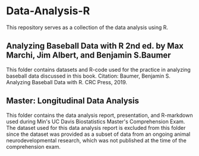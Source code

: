 # Data-Analysis-R
This repository serves as a collection of the data analysis using R.

## Analyzing Baseball Data with R 2nd ed. by Max Marchi, Jim Albert, and Benjamin S.Baumer 
This folder contains datasets and R-code used for the practice in analyzing baseball data discussed in this book. 
Citation: Baumer, Benjamin S. Analyzing Baseball Data with R. CRC Press, 2019. 

## Master: Longitudinal Data Analysis 
This folder contains the data analysis report, presentation, and R-markdown used during Min's UC Davis Biostatistics Master's Comprehension Exam.
The dataset used for this data analysis report is excluded from this folder since the dataset was provided as a subset of data from an ongoing animal neurodevelopmental research, which was not published at the time of the comprehension exam.  
